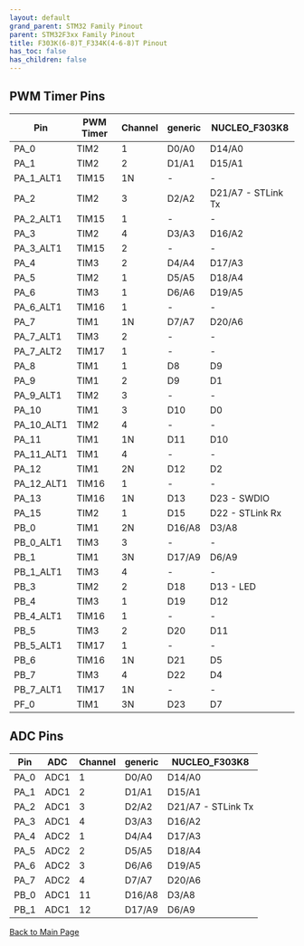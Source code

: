 ```yaml
---
layout: default
grand_parent: STM32 Family Pinout
parent: STM32F3xx Family Pinout
title: F303K(6-8)T_F334K(4-6-8)T Pinout
has_toc: false
has_children: false
---
```


## PWM Timer Pins

| Pin | PWM Timer | Channel | generic | NUCLEO_F303K8 |
| --- | --- | --- | --- | --- |
| PA_0 | TIM2 | 1 | D0/A0 | D14/A0 |
| PA_1 | TIM2 | 2 | D1/A1 | D15/A1 |
| PA_1_ALT1 | TIM15 | 1N | - | - |
| PA_2 | TIM2 | 3 | D2/A2 | D21/A7 - STLink Tx |
| PA_2_ALT1 | TIM15 | 1 | - | - |
| PA_3 | TIM2 | 4 | D3/A3 | D16/A2 |
| PA_3_ALT1 | TIM15 | 2 | - | - |
| PA_4 | TIM3 | 2 | D4/A4 | D17/A3 |
| PA_5 | TIM2 | 1 | D5/A5 | D18/A4 |
| PA_6 | TIM3 | 1 | D6/A6 | D19/A5 |
| PA_6_ALT1 | TIM16 | 1 | - | - |
| PA_7 | TIM1 | 1N | D7/A7 | D20/A6 |
| PA_7_ALT1 | TIM3 | 2 | - | - |
| PA_7_ALT2 | TIM17 | 1 | - | - |
| PA_8 | TIM1 | 1 | D8 | D9 |
| PA_9 | TIM1 | 2 | D9 | D1 |
| PA_9_ALT1 | TIM2 | 3 | - | - |
| PA_10 | TIM1 | 3 | D10 | D0 |
| PA_10_ALT1 | TIM2 | 4 | - | - |
| PA_11 | TIM1 | 1N | D11 | D10 |
| PA_11_ALT1 | TIM1 | 4 | - | - |
| PA_12 | TIM1 | 2N | D12 | D2 |
| PA_12_ALT1 | TIM16 | 1 | - | - |
| PA_13 | TIM16 | 1N | D13 | D23    - SWDIO |
| PA_15 | TIM2 | 1 | D15 | D22    - STLink Rx |
| PB_0 | TIM1 | 2N | D16/A8 | D3/A8 |
| PB_0_ALT1 | TIM3 | 3 | - | - |
| PB_1 | TIM1 | 3N | D17/A9 | D6/A9 |
| PB_1_ALT1 | TIM3 | 4 | - | - |
| PB_3 | TIM2 | 2 | D18 | D13 - LED |
| PB_4 | TIM3 | 1 | D19 | D12 |
| PB_4_ALT1 | TIM16 | 1 | - | - |
| PB_5 | TIM3 | 2 | D20 | D11 |
| PB_5_ALT1 | TIM17 | 1 | - | - |
| PB_6 | TIM16 | 1N | D21 | D5 |
| PB_7 | TIM3 | 4 | D22 | D4 |
| PB_7_ALT1 | TIM17 | 1N | - | - |
| PF_0 | TIM1 | 3N | D23 | D7 |


## ADC Pins

| Pin | ADC | Channel | generic | NUCLEO_F303K8 |
| --- | --- | --- | --- | --- |
| PA_0 | ADC1 | 1 | D0/A0 | D14/A0 |
| PA_1 | ADC1 | 2 | D1/A1 | D15/A1 |
| PA_2 | ADC1 | 3 | D2/A2 | D21/A7 - STLink Tx |
| PA_3 | ADC1 | 4 | D3/A3 | D16/A2 |
| PA_4 | ADC2 | 1 | D4/A4 | D17/A3 |
| PA_5 | ADC2 | 2 | D5/A5 | D18/A4 |
| PA_6 | ADC2 | 3 | D6/A6 | D19/A5 |
| PA_7 | ADC2 | 4 | D7/A7 | D20/A6 |
| PB_0 | ADC1 | 11 | D16/A8 | D3/A8 |
| PB_1 | ADC1 | 12 | D17/A9 | D6/A9 |


[Back to Main Page](../../)